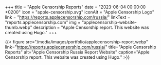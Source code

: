 +++
title = "Apple Censorship Reports"
date = "2023-06-04 00:00:00 +0200"
icon = "apple-censorship.svg"
iconAlt = "Apple Censorship Logo"
link = "https://reports.applecensorship.com/russia/"
linkText = "reports.applecensorship.com"
img = "applecensorship-website-thumb.webp"
description = "Apple Censorship report. This website was created using Hugo."
+++

{{< figure src="/media/images/portfolio/applecensorship-report.webp" link="https://reports.applecensorship.com/russia/" title="Apple Censorship Reports" alt="Apple Censorship Russia Report Website" caption="Apple Censorship report. This website was created using Hugo." >}}
